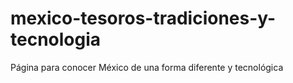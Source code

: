 # mexico-tesoros-tradiciones-y-tecnologia
Página para conocer México de una forma diferente y tecnológica
